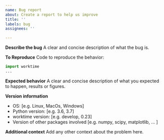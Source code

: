 ```yaml
---
name: Bug report
about: Create a report to help us improve
title: ''
labels: bug
assignees: ''

---
```


**Describe the bug**
A clear and concise description of what the bug is.

**To Reproduce**
Code to reproduce the behavior:

```python
import worktime
...

```

**Expected behavior**
A clear and concise description of what you expected to happen, results or figures.


**Version information**
 - OS: [e.g. Linux, MacOs, Windows]
 - Python version: [e.g. 3.6, 3.7]
 - worktime version: [e.g. develop, 0.23]
 - Version of other packages involved [e.g. numpy, scipy, matplotlib, ... ]

**Additional context**
Add any other context about the problem here.
